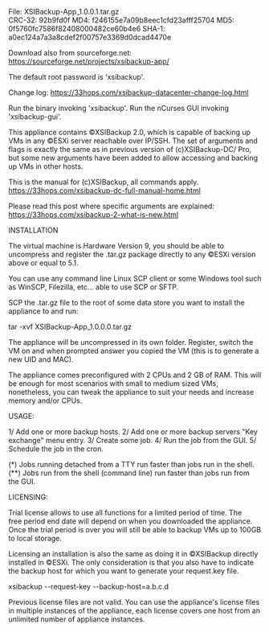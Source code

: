   File: XSIBackup-App_1.0.0.1.tar.gz  
CRC-32: 92b9fd0f
   MD4: f246155e7a09b8eec1cfd23afff25704
   MD5: 0f5760fc7586f82408000482ce60b4e6
 SHA-1: a0ec124a7a3a8cdef2f00757e3369d0dcad4470e
 
Download also from sourceforge.net:
https://sourceforge.net/projects/xsibackup-app/

The default root password is 'xsibackup'.

Change log: https://33hops.com/xsibackup-datacenter-change-log.html

Run the binary invoking 'xsibackup'.
Run the nCurses GUI invoking 'xsibackup-gui'.

This appliance contains ©XSIBackup 2.0, which is capable of backing up VMs 
in any ©ESXi server reachable over IP/SSH. The set of arguments and flags 
is exactly the same as in previous version of (c)XSIBackup-DC/ Pro, but 
some new arguments have been added to allow accessing and backing up VMs in 
other hosts.

This is the manual for (c)XSIBackup, all commands apply.
https://33hops.com/xsibackup-dc-full-manual-home.html

Please read this post where specific arguments are explained:
https://33hops.com/xsibackup-2-what-is-new.html


INSTALLATION

The virtual machine is Hardware Version 9, you should be able to uncompress 
and register the .tar.gz package directly to any ©ESXi version above or 
equal to 5.1.

You can use any command line Linux SCP client or some Windows tool such as 
WinSCP, Filezilla, etc... able to use SCP or SFTP.

SCP the .tar.gz file to the root of some data store you want to install the 
appliance to and run:

tar -xvf XSIBackup-App_1.0.0.0.tar.gz

The appliance will be uncompressed in its own folder. Register, switch the VM 
on and when prompted answer you copied the VM (this is to generate a new UID 
and MAC).

The appliance comes preconfigured with 2 CPUs and 2 GB of RAM. This will be 
enough for most scenarios with small to medium sized VMs, nonetheless, you 
can tweak the appliance to suit your needs and increase memory and/or CPUs.


USAGE:

1/ Add one or more backup hosts.
2/ Add one or more backup servers "Key exchange" menu entry.
3/ Create some job.
4/ Run the job from the GUI.
5/ Schedule the job in the cron.

(*) Jobs running detached from a TTY run faster than jobs run in the shell.
(**) Jobs run from the shell (command line) run faster than jobs run 
from the GUI.


LICENSING:

Trial license allows to use all functions for a limited period of time. The  
free period end date will depend on when you downloaded the appliance. Once 
the trial period is over you will still be able to backup VMs up to 100GB 
to local storage.

Licensing an installation is also the same as doing it in ©XSIBackup 
directly installed in ©ESXi. The only consideration is that you also have to
indicate the backup host for which you want to generate your request.key file.

xsibackup --request-key --backup-host=a.b.c.d

Previous license files are not valid. You can use the appliance's license 
files in multiple instances of the appliance, each license covers one host 
from an unlimited number of appliance instances.
